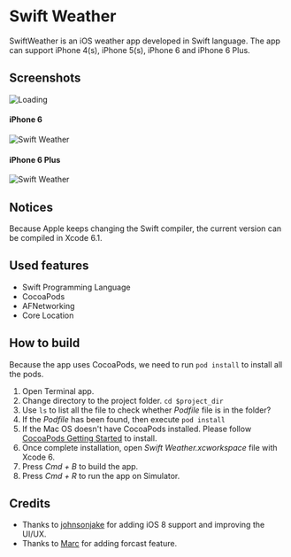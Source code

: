 Swift Weather
============

SwiftWeather is an iOS weather app developed in Swift language. The app can support iPhone 4(s), iPhone 5(s), iPhone 6 and iPhone 6 Plus.

## Screenshots
![Loading](https://raw.githubusercontent.com/futurechallenger/SwiftWeather/master/screenshots/loading-33.png)

#### iPhone 6
![Swift Weather](https://raw.githubusercontent.com/futurechallenger/SwiftWeather/master/screenshots/6-fullsize.png)


#### iPhone 6 Plus
![Swift Weather](https://raw.githubusercontent.com/futurechallenger/SwiftWeather/master/screenshots/6plus-fullsize.png)

## Notices
Because Apple keeps changing the Swift compiler, the current version can be compiled in Xcode 6.1. 
 
## Used features
* Swift Programming Language
* CocoaPods
* AFNetworking
* Core Location


## How to build
Because the app uses CocoaPods, we need to run `pod install` to install all the pods.

1. Open Terminal app.
2. Change directory to the project folder. `cd $project_dir`
3. Use `ls` to list all the file to check whether *Podfile* file is in the folder? 
4. If the *Podfile* has been found, then execute `pod install`
5. If the Mac OS doesn't have CocoaPods installed. Please follow [CocoaPods Getting Started](http://guides.cocoapods.org/using/getting-started.html) to install.
6. Once complete installation, open *Swift Weather.xcworkspace* file with Xcode 6.
7. Press *Cmd + B* to build the app.
8. Press *Cmd + R* to run the app on Simulator.

## Credits
* Thanks to [johnsonjake](https://github.com/johnsonjake) for adding iOS 8 support and improving the UI/UX.
* Thanks to [Marc](https://github.com/gizmou) for adding forcast feature.

